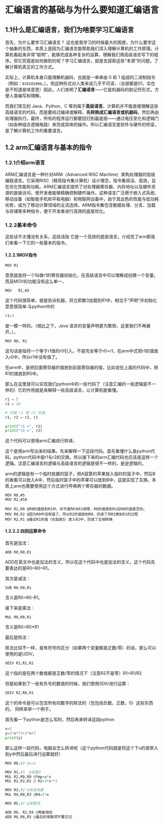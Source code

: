 # 汇编语言的基础与为什么要知道汇编语言
## 1.1什么是汇编语言，我们为啥要学习汇编语言

首先，为什么要学习汇编语言？  这也是我学习的时候最大的困惑，为什么要学这个抽象的东西，本质上是因为汇编语言能帮助我们深入理解计算机的工作原理。计算机看起来非常“聪明”，能够完成各种复杂的运算，理解我们用高级语言写下的程序。但它究竟是如何做到的呢？学习汇编语言，就是去探索这些“本源”的问题，了解计算机真正的工作方式。

实际上，计算机本身只能理解机器码，也就是一串串由 0 和 1 组成的二进制指令（例如：`010101000…`）。但这种形式对人类来说几乎不可读，（全部都是01，实在是不知道是啥意思）因此，人们发明了**汇编语言**——它是机器码的助记符形式，方便人类编写和理解。

而我们常见的 Java、Python、C 等则属于**高级语言**。计算机并不能直接理解这些高级语言的代码，而是要经过编译或解释，**先转换成汇编语言或机器码**，然后再由处理器执行。最终，所有的程序运行都要回归到最底层——通过电压变化和逻辑门（如各种组合逻辑电路）来完成具体的操作。所以汇编语言是软件与硬件的桥梁，是了解计算机工作的重要语言。

## 1.2 arm汇编语言与基本的指令

### 1.2.1介绍arm语言

ARM汇编语言是一种针对ARM（Advanced RISC Machine）架构处理器的低级编程语言。它采用RISC（精简指令集计算机）设计理念，指令集简洁、高效，旨在优化性能和功耗。ARM汇编语言提供了对处理器寄存器、内存地址以及硬件资源的直接访问，使开发者能够精确控制硬件操作。这种语言广泛用于嵌入式系统、移动设备（如智能手机和平板电脑）和物联网设备中，由于其出色的性能与低功耗优势，成为了移动计算领域的主流选择。ARM指令集包含数据处理、分支、加载与存储等多种指令，便于开发者进行高效的底层优化。

### 1.2.2基本命令

这些话不太懂没有关系，这段话指 它是一个高效的底层语言。介绍完了arm那我们来看一下它的一些基本的指令。

#### 1.2.2.1MOV指令

```arm
MOV R1
```
意思就是将一个叫做r1的寄存器初始化，在高级语言中可以理解成创建一个变量。
而且MOV的功能没有这么单一，
```arm
MOV   R1,#3
```
这个代码很简单，就是告诉机器，将立即数3加载到R1中，相当于“声明”并初始化意思很简单.与python中的
```python
r1=3
```
是一模一样的。（相比之下，Java 语言的变量声明更为繁琐，这里我们不再展开。）。

```arm
MOV R0, R1
```
这句话是指将一个等于r1值的r0引入。不是完全等于r0=r1，在arm中式把r1的值放入r0中，所以r1中没有值了。

在arm中，是把后面寄存器的值放到前面寄存器的值，比如说在上面的代码中，把R1的值放到R0中。

那么在这里就可以实现我们python中的一些代码了（注意汇编的一些逻辑是不一样的）它的作用就是来解释一些高级语言，让计算机能看懂。

```python
r1 = 5
r2 = 10

# 交换 r1 和 r2 的值
r1, r2 = r2, r1

print("r1 =", r1)
print("r2 =", r2)

```
这个代码可以使用arm汇编进行转译。

这个是用arm写出来的结果。先来解释一下这段代码。首先看懂什么是python代码，python代码中是r1与r2的交换。所以接下来的arm汇编代码也应该是这样一个逻辑。注意汇编语言的逻辑与高级语言的逻辑是很不一样的，是逆逻辑的。

arm的逻辑是有一个临时放置的篮子，把A篮筐的苹果放入临时的篮子中，然后B的香蕉可以放入A中，然后临时篮子中的苹果可以放到B中，这就实现了互换。本质上arm也需要使用这个方式进行呼唤两个寄存器的数据。

```arm
MOV R0,#5
MOV R2,#10

MOV R1,R0 @R0的值放到R1中，并不是R0与R1相等，R0的值放到R1后R0的值是空的。
MOV R0,R2 @因为R0中没有值了，所以R2的值放到R0，完成了将R2换到R1的过程
MOV R2,R1 @最后R1的值（也就是5）放入R2中，完成了互相转换
```

#### 1.2.2.2 四则运算命令

首先是加法：

```arm
ADD R0,R0,R1
```
ADD在英文中也是加法的含义，所以在这个代码中也是加法的含义，这个代码先要表达的是R0=R0+R1。

其次是减法：
```arm
SUB R0,R0,R1
```
含义是R0=R0-R1。

接下来是乘法：

```python
MUL R0,R0,R1
```
含义是R0=R0*R1

最后是除法：

除法比较不一样，是有符号的区分（如果两个变量都是正数/零）的话，那么可以使用的是UDIV。

```python
UDIV R1,R1,R2
```
这个指的是在两个数值都是正数/零的情况下（注意R2不是零）R1=R1/R2

但是如果到了一些有负号的数值的时候，我们使用SDIV进行运算：

```python
SDIV R2,R0,R1
```

这个的命令是可以包含所有的数字的除法的（包包括负数，正数，0）这些东西的。
同样来举一个例子。

首先看一下python是怎么写的，然后再来转译这段python

```python
x=3
y=3*x**2+2*x+7
print(y)
```
那么这样一段代码，电脑会怎么转译呢（这个python代码就是将这个下x的值带入到y中然后最后进行运算就好）

```python
MOV R0,#3 @x=3

MOV R1,#3  @系数3
MUL R2,R0,R0 @tmp=x*x
MUL R2,R2,R1 @ R2=3*x**2

MOV R3,#2 @改变系数
MUL R4,R0,R3 @R4=2*x

MOV R5,#7 @常数项

ADD R6, R2,R4 @两者相加
ADD R6,R6,R5 @最后的常数项不要忘记

```
